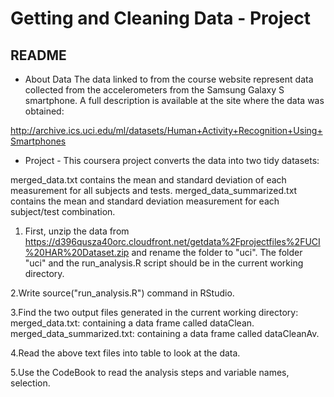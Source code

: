 # Getting and Cleaning Data - Project
## README

* About Data
The data linked to from the course website represent data collected from 
the accelerometers from the Samsung Galaxy S smartphone. 
A full description is available at the site where the data was obtained: 

http://archive.ics.uci.edu/ml/datasets/Human+Activity+Recognition+Using+Smartphones 


* Project - This coursera project converts the data into two tidy datasets:

merged_data.txt contains the mean and standard deviation of each measurement for all subjects and tests.
merged_data_summarized.txt contains the mean and standard deviation measurement for each subject/test combination.

1. First, unzip the data from 
https://d396qusza40orc.cloudfront.net/getdata%2Fprojectfiles%2FUCI%20HAR%20Dataset.zip
and rename the folder to "uci".
The folder "uci" and the run_analysis.R script should be in the current working directory.

2.Write source("run_analysis.R") command in RStudio.

3.Find the two output files generated in the current working directory:
merged_data.txt: containing a data frame called dataClean.
merged_data_summarized.txt: containing a data frame called dataCleanAv.

4.Read the above text files into table to look at the data.

5.Use the CodeBook to read the analysis steps and variable names, selection.



